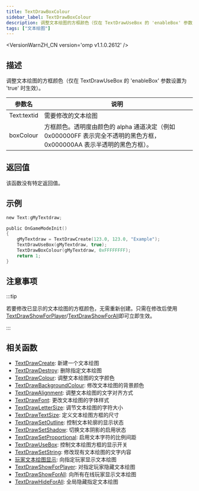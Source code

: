 ```yaml
---
title: TextDrawBoxColour
sidebar_label: TextDrawBoxColour
description: 调整文本绘图的方框颜色（仅在 TextDrawUseBox 的 'enableBox' 参数为 'true' 时生效）。
tags: ["文本绘图"]
---
```


<VersionWarnZH_CN version='omp v1.1.0.2612' />

## 描述

调整文本绘图的方框颜色（仅在 TextDrawUseBox 的 'enableBox' 参数设置为 'true' 时生效）。

| 参数名      | 说明                                                                                                                   |
| ----------- | ---------------------------------------------------------------------------------------------------------------------- |
| Text:textid | 需要修改的文本绘图                                                                                                     |
| boxColour   | 方框颜色。透明度由颜色的 alpha 通道决定（例如 0x000000FF 表示完全不透明的黑色方框，0x000000AA 表示半透明的黑色方框）。 |

## 返回值

该函数没有特定返回值。

## 示例

```c
new Text:gMyTextdraw;

public OnGameModeInit()
{
    gMyTextdraw = TextDrawCreate(123.0, 123.0, "Example");
    TextDrawUseBox(gMyTextdraw, true);
    TextDrawBoxColour(gMyTextdraw, 0xFFFFFFFF);
    return 1;
}
```

## 注意事项

:::tip

若要修改已显示的文本绘图的方框颜色，无需重新创建。只需在修改后使用[TextDrawShowForPlayer](TextDrawShowForPlayer)/[TextDrawShowForAll](TextDrawShowForAll)即可立即生效。

:::

## 相关函数

- [TextDrawCreate](TextDrawCreate): 新建一个文本绘图
- [TextDrawDestroy](TextDrawDestroy): 删除指定文本绘图
- [TextDrawColour](TextDrawColour): 调整文本绘图的文字颜色
- [TextDrawBackgroundColour](TextDrawBackgroundColour): 修改文本绘图的背景颜色
- [TextDrawAlignment](TextDrawAlignment): 调整文本绘图的文字对齐方式
- [TextDrawFont](TextDrawFont): 更改文本绘图的字体样式
- [TextDrawLetterSize](TextDrawLetterSize): 调节文本绘图的字符大小
- [TextDrawTextSize](TextDrawTextSize): 定义文本绘图方框的尺寸
- [TextDrawSetOutline](TextDrawSetOutline): 控制文本轮廓的显示状态
- [TextDrawSetShadow](TextDrawSetShadow): 切换文本阴影的启用状态
- [TextDrawSetProportional](TextDrawSetProportional): 启用文本字符的比例间距
- [TextDrawUseBox](TextDrawUseBox): 控制文本绘图方框的显示开关
- [TextDrawSetString](TextDrawSetString): 修改现有文本绘图的文字内容
- [玩家文本绘图显示](TextDrawShowForPlayer): 向指定玩家显示文本绘图
- [TextDrawShowForPlayer](TextDrawHideForPlayer): 对指定玩家隐藏文本绘图
- [TextDrawShowForAll](TextDrawShowForAll): 向所有在线玩家显示文本绘图
- [TextDrawHideForAll](TextDrawHideForAll): 全局隐藏指定文本绘图
